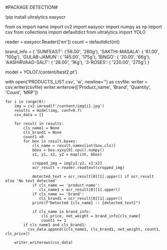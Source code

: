 #PACKAGE DETECTION#


!pip install ultralytics easyocr

from os import name
import cv2
import easyocr
import numpy as np
import csv
from collections import defaultdict
from ultralytics import YOLO

reader = easyocr.Reader(['en'])
count = defaultdict(int)

brand_info = {
    'SUNFEAST': ('56.00', '280g'),
    'SAKTHI-MASALA': ( '61.00', '100g'),
    'GULAB-JAMUN': ( '145.00', '175g'),
    'BINGO': ( '20.00', '66g'),
    'AASHIRVAAD-SALT': ( '28.00', '1Kg'),
    '3-ROSES': ( '220.00', '275g')
}

model = YOLO('/content/best2.pt')

with open('PRODUCTS_LIST.csv', 'w', newline='') as csvfile:
    writer = csv.writer(csvfile)
    writer.writerow(['Product_name', 'Brand', 'Quantity', 'Count', 'MRP'])          

    for i in range(6):
        img = cv2.imread(f'/content/img{i}.jpg')
        results = model(img, conf=0.7)
        csv_data = []

        for result in results:
            cls_name1 = None
            cls_brand1 = None
            count1 =0
            for box in result.boxes:
                cls_name = result.names[int(box.cls)]
                bbox = box.xyxy[0].cpu().numpy()
                x1, y1, x2, y2 = map(int, bbox)

                cropped_img = img[y1:y2, x1:x2]
                ocr_result = reader.readtext(cropped_img)

                detected_text = ocr_result[0][1].upper() if ocr_result else 'No text detected'
                if cls_name == 'product-name':
                   cls_name1 = ocr_result[0][1].upper()
                if cls_name == 'brand':
                   cls_brand1 = ocr_result[0][1].upper()
                print(f"Detected {cls_name} :: {detected_text}")

                if cls_name in brand_info:
                    cls_price, net_weight = brand_info[cls_name]
                    count1 += 1
            if cls_name1 and cls_brand1:
              csv_data.append([cls_name1, cls_brand1, net_weight, count1, cls_price])

        writer.writerows(csv_data)


